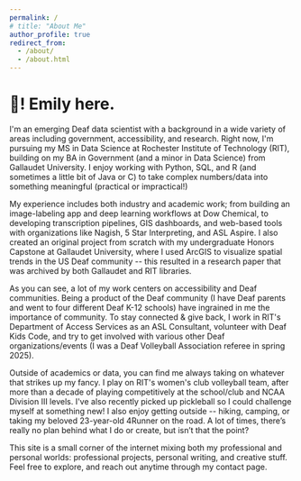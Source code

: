 ```yaml
---
permalink: /
# title: "About Me"
author_profile: true
redirect_from: 
  - /about/
  - /about.html
---
```


👋! Emily here.
======
I'm an emerging Deaf data scientist with a background in a wide variety of areas including government, accessibility, and research. Right now, I'm pursuing my MS in Data Science at Rochester Institute of Technology (RIT), building on my BA in Government (and a minor in Data Science) from Gallaudet University. I enjoy working with Python, SQL, and R (and sometimes a little bit of Java or C) to take complex numbers/data into something meaningful (practical or impractical!)

My experience includes both industry and academic work; from building an image-labeling app and deep learning workflows at Dow Chemical, to developing transcription pipelines, GIS dashboards, and web-based tools with organizations like Nagish, 5 Star Interpreting, and ASL Aspire. I also created an original project from scratch with my undergraduate Honors Capstone at Gallaudet University, where I used ArcGIS to visualize spatial trends in the US Deaf community -- this resulted in a research paper that was archived by both Gallaudet and RIT libraries. 

As you can see, a lot of my work centers on accessibility and Deaf communities. Being a product of the Deaf community (I have Deaf parents and went to four different Deaf K-12 schools) have ingrained in me the importance of community. To stay connected & give back, I work in RIT's Department of Access Services as an ASL Consultant, volunteer with Deaf Kids Code, and try to get involved with various other Deaf organizations/events (I was a Deaf Volleyball Association referee in spring 2025). 

Outside of academics or data, you can find me always taking on whatever that strikes up my fancy. I play on RIT's women's club volleyball team, after more than a decade of playing competitively at the school/club and NCAA Division III levels. I've also recently picked up pickleball so I could challenge myself at something new! I also enjoy getting outside -- hiking, camping, or taking my beloved 23-year-old 4Runner on the road. A lot of times, there’s really no plan behind what I do or create, but isn’t that the point? 

This site is a small corner of the internet mixing both my professional and personal worlds: professional projects, personal writing, and creative stuff. Feel free to explore, and reach out anytime through my contact page.